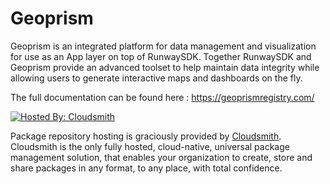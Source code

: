 # Geoprism

Geoprism is an integrated platform for data management and visualization for use as an App layer on top of RunwaySDK. Together RunwaySDK and Geoprism provide an advanced toolset to help maintain data integrity while allowing users to generate interactive maps and dashboards on the fly.  


The full documentation can be found here : https://geoprismregistry.com/

[![Hosted By: Cloudsmith](https://img.shields.io/badge/OSS%20hosting%20by-cloudsmith-blue?logo=cloudsmith&style=for-the-badge)](https://cloudsmith.io/~terraframe/repos/geoprism/packages/)

Package repository hosting is graciously provided by  [Cloudsmith](https://cloudsmith.com).
Cloudsmith is the only fully hosted, cloud-native, universal package management solution, that
enables your organization to create, store and share packages in any format, to any place, with total
confidence.
